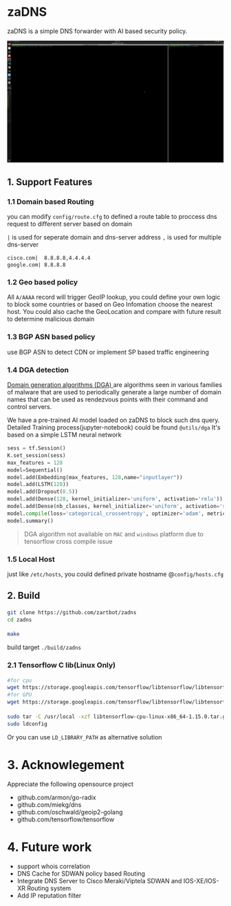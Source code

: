 # zaDNS
zaDNS is a simple DNS forwarder with AI based security policy.

![](https://github.com/zartbot/zadns/blob/main/zadns.gif?raw=true)

## 1. Support Features

### 1.1 Domain based Routing

you can modify `config/route.cfg` to defined a route table to proccess dns request to different server based on domain

`|` is used for seperate domain and dns-server address
`,` is used for multiple dns-server

```
cisco.com|  8.8.8.8,4.4.4.4
google.com| 8.8.8.8
```
### 1.2 Geo based policy
All `A/AAAA` record will trigger GeoIP lookup, you could define your own logic to block some countries or based on Geo Infomation choose the nearest host.
You could also cache the GeoLocation and compare with future result to determine malicious domain

### 1.3 BGP ASN based policy

use BGP ASN to detect CDN or implement SP based traffic engineering

### 1.4 DGA detection
[Domain generation algorithms (DGA) ](https://en.wikipedia.org/wiki/Domain_generation_algorithm) are algorithms seen in various families of malware that are used to periodically generate a large number of domain names that can be used as rendezvous points with their command and control servers.

We have a pre-trained AI model loaded on zaDNS to block such dns query. Detailed Training process(jupyter-notebook) could be found `@utils/dga`
It's based on a simple LSTM neural network
```python
sess = tf.Session()  
K.set_session(sess) 
max_features = 128
model=Sequential()
model.add(Embedding(max_features, 128,name="inputlayer"))
model.add(LSTM(128))
model.add(Dropout(0.5))
model.add(Dense(128, kernel_initializer='uniform', activation='relu'))
model.add(Dense(nb_classes, kernel_initializer='uniform', activation='softmax',name="outputlayer"))
model.compile(loss='categorical_crossentropy', optimizer='adam', metrics=['accuracy'])
model.summary()
```

> DGA algorithm not available on `MAC` and `windows` platform due to tensorflow cross compile issue

### 1.5 Local Host
just like `/etc/hosts`, you could defined private hostname @`config/hosts.cfg`

## 2. Build

```bash
git clone https://github.com/zartbot/zadns
cd zadns

make 
```
build target `./build/zadns`  

### 2.1 Tensorflow C lib(Linux Only)


```bash
#for cpu 
wget https://storage.googleapis.com/tensorflow/libtensorflow/libtensorflow-cpu-linux-x86_64-1.15.0.tar.gz
#for GPU
wget https://storage.googleapis.com/tensorflow/libtensorflow/libtensorflow-gpu-linux-x86_64-1.15.0.tar.gz

sudo tar -C /usr/local -xzf libtensorflow-cpu-linux-x86_64-1.15.0.tar.gz
sudo ldconfig
```
Or you can use `LD_LIBRARY_PATH` as alternative solution


# 3. Acknowlegement
Appreciate the following opensource project

- github.com/armon/go-radix 
- github.com/miekg/dns 
- github.com/oschwald/geoip2-golang 
- github.com/tensorflow/tensorflow 


# 4. Future work

- support whois correlation
- DNS Cache for SDWAN policy based Routing
- Integrate DNS Server to Cisco Meraki/Viptela SDWAN and IOS-XE/IOS-XR Routing system
- Add IP reputation filter 